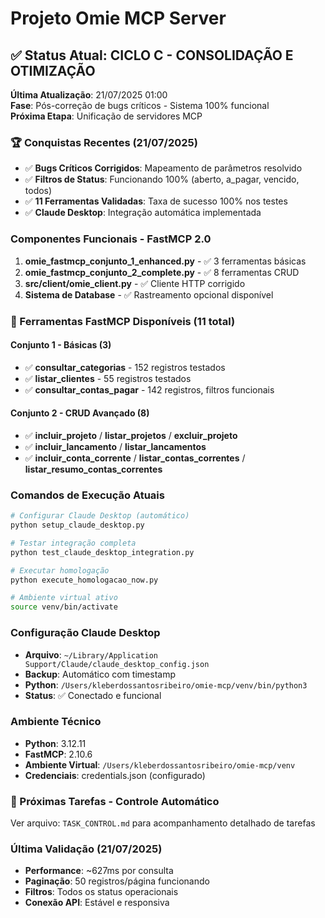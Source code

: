 # Projeto Omie MCP Server

## ✅ Status Atual: CICLO C - CONSOLIDAÇÃO E OTIMIZAÇÃO

**Última Atualização**: 21/07/2025 01:00  
**Fase**: Pós-correção de bugs críticos - Sistema 100% funcional  
**Próxima Etapa**: Unificação de servidores MCP  

### 🏆 Conquistas Recentes (21/07/2025)
- ✅ **Bugs Críticos Corrigidos**: Mapeamento de parâmetros resolvido
- ✅ **Filtros de Status**: Funcionando 100% (aberto, a_pagar, vencido, todos)
- ✅ **11 Ferramentas Validadas**: Taxa de sucesso 100% nos testes
- ✅ **Claude Desktop**: Integração automática implementada

### Componentes Funcionais - FastMCP 2.0
1. **omie_fastmcp_conjunto_1_enhanced.py** - ✅ 3 ferramentas básicas
2. **omie_fastmcp_conjunto_2_complete.py** - ✅ 8 ferramentas CRUD
3. **src/client/omie_client.py** - ✅ Cliente HTTP corrigido
4. **Sistema de Database** - ✅ Rastreamento opcional disponível

### 🔧 Ferramentas FastMCP Disponíveis (11 total)

#### Conjunto 1 - Básicas (3)
- ✅ **consultar_categorias** - 152 registros testados
- ✅ **listar_clientes** - 55 registros testados  
- ✅ **consultar_contas_pagar** - 142 registros, filtros funcionais

#### Conjunto 2 - CRUD Avançado (8)
- ✅ **incluir_projeto** / **listar_projetos** / **excluir_projeto**
- ✅ **incluir_lancamento** / **listar_lancamentos**
- ✅ **incluir_conta_corrente** / **listar_contas_correntes** / **listar_resumo_contas_correntes**

### Comandos de Execução Atuais
```bash
# Configurar Claude Desktop (automático)
python setup_claude_desktop.py

# Testar integração completa
python test_claude_desktop_integration.py

# Executar homologação
python execute_homologacao_now.py

# Ambiente virtual ativo
source venv/bin/activate
```

### Configuração Claude Desktop
- **Arquivo**: `~/Library/Application Support/Claude/claude_desktop_config.json`
- **Backup**: Automático com timestamp
- **Python**: `/Users/kleberdossantosribeiro/omie-mcp/venv/bin/python3`
- **Status**: ✅ Conectado e funcional

### Ambiente Técnico
- **Python**: 3.12.11
- **FastMCP**: 2.10.6
- **Ambiente Virtual**: `/Users/kleberdossantosribeiro/omie-mcp/venv`
- **Credenciais**: credentials.json (configurado)

### 🎯 Próximas Tarefas - Controle Automático
Ver arquivo: `TASK_CONTROL.md` para acompanhamento detalhado de tarefas

### Última Validação (21/07/2025)
- **Performance**: ~627ms por consulta
- **Paginação**: 50 registros/página funcionando
- **Filtros**: Todos os status operacionais
- **Conexão API**: Estável e responsiva